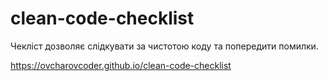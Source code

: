 # clean-code-checklist

Чекліст дозволяє слідкувати за чистотою коду та попередити помилки.

 https://ovcharovcoder.github.io/clean-code-checklist
